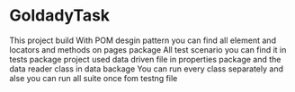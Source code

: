 # GoldadyTask
This project build With POM desgin pattern you can find all element and locators and methods on pages package
All test scenario you can find it in tests package 
project used data driven file in properties package and the data reader class in data backage 
You can run every class separately and alse you can run all suite once fom testng file
